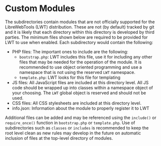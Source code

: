 # Custom Modules

The subdirectories contain modules that are not officially supported for the
LibreWebTools (LWT) distribution. These are not (by default) tracked by git and
it is likely that each directory within this directory is developed by third
parties. The minimum files shown below are required to be provided for LWT to
use when enabled. Each subdirectory would contain the following:

- PHP files: The important ones to include are the following:
    - `bootstrap.php`: LWT includes this file, use it for including any other
      files that may be needed for the operation of the module. It is
      recommended to use object oriented programming and use a namespace that is
      not using the reserved `LWT` namespace.
    - `template.php`: LWT looks for this file for templating
- JS files: All JavaScript files are included at this directory level. All JS
  code should be wrapped up into classes within a namespace object of your
  choosing. The `LWT` global object is reserved and should not be used.
- CSS files: All CSS stylesheets are included at this directory level.
- info.json: Information about the module to properly register it to LWT

Additional files can be added and may be referenced using the `include()` or
`require_once()` function in `bootstrap.php` or `template.php`. Use of
subdirectories such as `classes` or `includes` is recommended to keep the root
level clean as new rules may develop in the future on automatic inclusion of
files at the top-level directory of modules.

